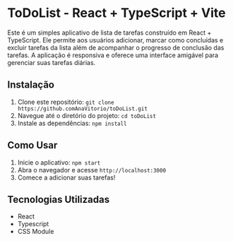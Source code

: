 # ToDoList - React + TypeScript + Vite

Este é um simples aplicativo de lista de tarefas construído em React + TypeScript. Ele permite aos usuários adicionar, marcar como concluídas e excluir tarefas da lista além de acompanhar o progresso de conclusão das tarefas. A aplicação é responsiva e oferece uma interface amigável para gerenciar suas tarefas diárias.


## Instalação
1. Clone este repositório: `git clone https://github.comAnaVitorio/toDoList.git`
2. Navegue até o diretório do projeto: `cd toDoList`
3. Instale as dependências: `npm install`

## Como Usar
1. Inicie o aplicativo: `npm start`
2. Abra o navegador e acesse `http://localhost:3000`
3. Comece a adicionar suas tarefas!

## Tecnologias Utilizadas
* React
* Typescript
* CSS Module



